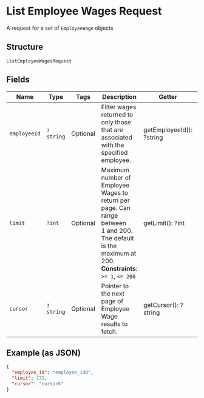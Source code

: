 
# List Employee Wages Request

A request for a set of `EmployeeWage` objects

## Structure

`ListEmployeeWagesRequest`

## Fields

| Name | Type | Tags | Description | Getter | Setter |
|  --- | --- | --- | --- | --- | --- |
| `employeeId` | `?string` | Optional | Filter wages returned to only those that are associated with the specified employee. | getEmployeeId(): ?string | setEmployeeId(?string employeeId): void |
| `limit` | `?int` | Optional | Maximum number of Employee Wages to return per page. Can range between<br>1 and 200. The default is the maximum at 200.<br>**Constraints**: `>= 1`, `<= 200` | getLimit(): ?int | setLimit(?int limit): void |
| `cursor` | `?string` | Optional | Pointer to the next page of Employee Wage results to fetch. | getCursor(): ?string | setCursor(?string cursor): void |

## Example (as JSON)

```json
{
  "employee_id": "employee_id0",
  "limit": 172,
  "cursor": "cursor6"
}
```

